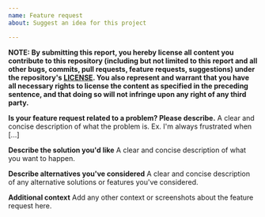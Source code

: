 ```yaml
---
name: Feature request
about: Suggest an idea for this project

---
```


**NOTE: By submitting this report, you hereby license all content you contribute to this repository (including but not limited to this report and all other bugs, commits, pull requests, feature requests, suggestions) under the repository's [LICENSE](https://github.com/publicdocs-platform/firemon/LICENSE). You also represent and warrant that you have all necessary rights to license the content as specified in the preceding sentence, and that doing so will not infringe upon any right of any third party.**

**Is your feature request related to a problem? Please describe.**
A clear and concise description of what the problem is. Ex. I'm always frustrated when [...]

**Describe the solution you'd like**
A clear and concise description of what you want to happen.

**Describe alternatives you've considered**
A clear and concise description of any alternative solutions or features you've considered.

**Additional context**
Add any other context or screenshots about the feature request here.

